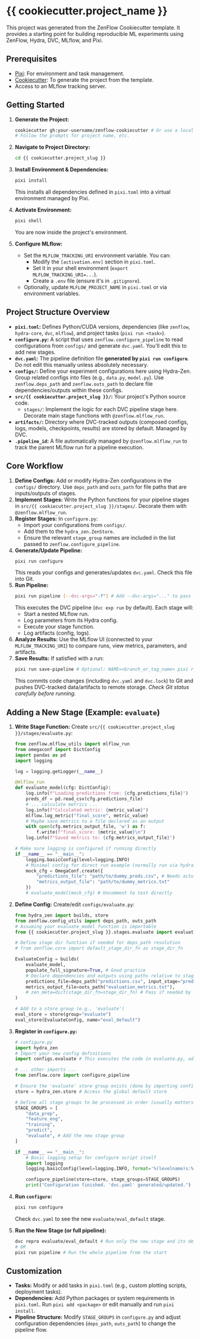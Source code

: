 # {{ cookiecutter.project_name }}

This project was generated from the ZenFlow Cookiecutter template. It provides a starting point for building reproducible ML experiments using ZenFlow, Hydra, DVC, MLflow, and Pixi.

## Prerequisites

*   [Pixi](https://pixi.sh/latest/installation/): For environment and task management.
*   [Cookiecutter](https://cookiecutter.readthedocs.io/en/stable/installation.html): To generate the project from the template.
*   Access to an MLflow tracking server.

## Getting Started

1.  **Generate the Project:**
    ```bash
    cookiecutter gh:your-username/zenflow-cookiecutter # Or use a local path
    # Follow the prompts for project name, etc.
    ```

2.  **Navigate to Project Directory:**
    ```bash
    cd {{ cookiecutter.project_slug }}
    ```

3.  **Install Environment & Dependencies:**
    ```bash
    pixi install
    ```
    This installs all dependencies defined in `pixi.toml` into a virtual environment managed by Pixi.

4.  **Activate Environment:**
    ```bash
    pixi shell
    ```
    You are now inside the project's environment.

5.  **Configure MLflow:**
    *   Set the `MLFLOW_TRACKING_URI` environment variable. You can:
        *   Modify the `[activation.env]` section in `pixi.toml`.
        *   Set it in your shell environment (`export MLFLOW_TRACKING_URI=...`).
        *   Create a `.env` file (ensure it's in `.gitignore`).
    *   Optionally, update `MLFLOW_PROJECT_NAME` in `pixi.toml` or via environment variables.

## Project Structure Overview

*   **`pixi.toml`:** Defines Python/CUDA versions, dependencies (like `zenflow`, `hydra-core`, `dvc`, `mlflow`), and project tasks (`pixi run <task>`).
*   **`configure.py`:** A script that uses `zenflow.configure_pipeline` to read configurations from `configs/` and generate `dvc.yaml`. You'll edit this to add new stages.
*   **`dvc.yaml`:** The pipeline definition file **generated by `pixi run configure`**. Do not edit this manually unless absolutely necessary.
*   **`configs/`:** Define your experiment configurations here using Hydra-Zen. Group related configs into files (e.g., `data.py`, `model.py`). Use `zenflow.deps_path` and `zenflow.outs_path` to declare file dependencies/outputs within these configs.
*   **`src/{{ cookiecutter.project_slug }}/`:** Your project's Python source code.
    *   `stages/`: Implement the logic for each DVC pipeline stage here. Decorate main stage functions with `@zenflow.mlflow_run`.
*   **`artifacts/`:** Directory where DVC-tracked outputs (composed configs, logs, models, checkpoints, results) are stored by default. Managed by DVC.
*   **`.pipeline_id`:** A file automatically managed by `@zenflow.mlflow_run` to track the parent MLflow run for a pipeline execution.

## Core Workflow

1.  **Define Configs:** Add or modify Hydra-Zen configurations in the `configs/` directory. Use `deps_path` and `outs_path` for file paths that are inputs/outputs of stages.
2.  **Implement Stages:** Write the Python functions for your pipeline stages in `src/{{ cookiecutter.project_slug }}/stages/`. Decorate them with `@zenflow.mlflow_run`.
3.  **Register Stages:** In `configure.py`:
    *   Import your configurations from `configs/`.
    *   Add them to the `hydra_zen.ZenStore`.
    *   Ensure the relevant `stage_group` names are included in the list passed to `zenflow.configure_pipeline`.
4.  **Generate/Update Pipeline:**
    ```bash
    pixi run configure
    ```
    This reads your configs and generates/updates `dvc.yaml`. Check this file into Git.
5.  **Run Pipeline:**
    ```bash
    pixi run pipeline [--dvc-args="-f"] # Add --dvc-args="..." to pass args like -f to dvc
    ```
    This executes the DVC pipeline (`dvc exp run` by default). Each stage will:
    *   Start a nested MLflow run.
    *   Log parameters from its Hydra config.
    *   Execute your stage function.
    *   Log artifacts (config, logs).
6.  **Analyze Results:** Use the MLflow UI (connected to your `MLFLOW_TRACKING_URI`) to compare runs, view metrics, parameters, and artifacts.
7.  **Save Results:** If satisfied with a run:
    ```bash
    pixi run save-pipeline # Optional: NAME=<branch_or_tag_name> pixi run save-pipeline
    ```
    This commits code changes (including `dvc.yaml` and `dvc.lock`) to Git and pushes DVC-tracked data/artifacts to remote storage. *Check Git status carefully before running.*

## Adding a New Stage (Example: `evaluate`)

1.  **Write Stage Function:** Create `src/{{ cookiecutter.project_slug }}/stages/evaluate.py`:
    ```python
    from zenflow.mlflow_utils import mlflow_run
    from omegaconf import DictConfig
    import pandas as pd
    import logging

    log = logging.getLogger(__name__)

    @mlflow_run
    def evaluate_model(cfg: DictConfig):
        log.info(f"Loading predictions from: {cfg.predictions_file}")
        preds_df = pd.read_csv(cfg.predictions_file)
        # ... calculate metrics ...
        log.info(f"Calculated metric: {metric_value}")
        mlflow.log_metric("final_score", metric_value)
        # Maybe save metrics to a file declared as an output
        with open(cfg.metrics_output_file, 'w') as f:
            f.write(f"final_score: {metric_value}\n")
        log.info(f"Saved metrics to: {cfg.metrics_output_file}")

    # Make sure logging is configured if running directly
    if __name__ == "__main__":
        logging.basicConfig(level=logging.INFO)
        # Minimal config for direct run example (normally run via hydra/dvc)
        mock_cfg = OmegaConf.create({
            "predictions_file": "path/to/dummy_preds.csv", # Needs actual file for real run
            "metrics_output_file": "path/to/dummy_metrics.txt"
        })
        # evaluate_model(mock_cfg) # Uncomment to test directly
    ```

2.  **Define Config:** Create/edit `configs/evaluate.py`:
    ```python
    from hydra_zen import builds, store
    from zenflow.config_utils import deps_path, outs_path
    # Assuming your evaluate_model function is importable
    from {{ cookiecutter.project_slug }}.stages.evaluate import evaluate_model

    # Define stage dir function if needed for deps_path resolution
    # from zenflow.core import default_stage_dir_fn as stage_dir_fn

    EvaluateConfig = builds(
        evaluate_model,
        populate_full_signature=True, # Good practice
        # Declare dependencies and outputs using paths relative to stage dirs
        predictions_file=deps_path("predictions.csv", input_stage="predict", input_name="predict_on_test"), # Example dep
        metrics_output_file=outs_path("evaluation_metrics.txt"),
        # zen_meta=dict(stage_dir_fn=stage_dir_fn) # Pass if needed by deps_path
    )

    # Add to a store group (e.g., 'evaluate')
    eval_store = store(group="evaluate")
    eval_store(EvaluateConfig, name="eval_default")
    ```

3.  **Register in `configure.py`:**
    ```python
    # configure.py
    import hydra_zen
    # Import your new config definitions
    import configs.evaluate # This executes the code in evaluate.py, adding to the store

    # ... other imports ...
    from zenflow.core import configure_pipeline

    # Ensure the 'evaluate' store group exists (done by importing configs.evaluate)
    store = hydra_zen.store # Access the global default store

    # Define all stage groups to be processed in order (usually matters for DVC)
    STAGE_GROUPS = [
        "data_prep",
        "feature_eng",
        "training",
        "predict",
        "evaluate", # Add the new stage group
    ]

    if __name__ == "__main__":
        # Basic logging setup for configure script itself
        import logging
        logging.basicConfig(level=logging.INFO, format='%(levelname)s:%(name)s:%(message)s')

        configure_pipeline(store=store, stage_groups=STAGE_GROUPS)
        print("Configuration finished. 'dvc.yaml' generated/updated.")

    ```

4.  **Run `configure`:**
    ```bash
    pixi run configure
    ```
    Check `dvc.yaml` to see the new `evaluate/eval_default` stage.

5.  **Run the New Stage (or full pipeline):**
    ```bash
    dvc repro evaluate/eval_default # Run only the new stage and its dependencies
    # OR
    pixi run pipeline # Run the whole pipeline from the start
    ```

## Customization

*   **Tasks:** Modify or add tasks in `pixi.toml` (e.g., custom plotting scripts, deployment tasks).
*   **Dependencies:** Add Python packages or system requirements in `pixi.toml`. Run `pixi add <package>` or edit manually and run `pixi install`.
*   **Pipeline Structure:** Modify `STAGE_GROUPS` in `configure.py` and adjust configuration dependencies (`deps_path`, `outs_path`) to change the pipeline flow.